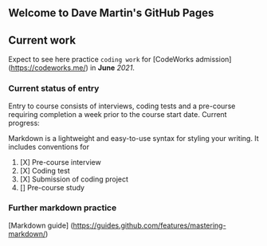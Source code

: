 ## Welcome to Dave Martin's GitHub Pages

## Current work

Expect to see here practice `coding work` for [CodeWorks admission] (https://codeworks.me/) in **June** _2021_.

### Current status of entry

Entry to course consists of interviews, coding tests and a pre-course requiring completion a week prior to the course start date.  Current progress:

Markdown is a lightweight and easy-to-use syntax for styling your writing. It includes conventions for

1. [X] Pre-course interview
2. [X] Coding test
3. [X] Submission of coding project
4. [] Pre-course study

### Further markdown practice
[Markdown guide] (https://guides.github.com/features/mastering-markdown/)
